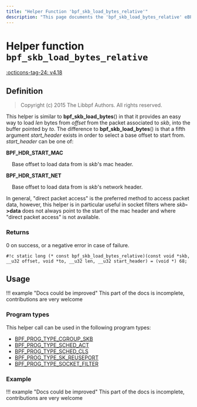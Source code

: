 ```yaml
---
title: "Helper Function 'bpf_skb_load_bytes_relative'"
description: "This page documents the 'bpf_skb_load_bytes_relative' eBPF helper function, including its defintion, usage, program types that can use it, and examples."
---
```

# Helper function `bpf_skb_load_bytes_relative`

<!-- [FEATURE_TAG](bpf_skb_load_bytes_relative) -->
[:octicons-tag-24: v4.18](https://github.com/torvalds/linux/commit/4e1ec56cdc59746943b2acfab3c171b930187bbe)
<!-- [/FEATURE_TAG] -->

## Definition

> Copyright (c) 2015 The Libbpf Authors. All rights reserved.


<!-- [HELPER_FUNC_DEF] -->
This helper is similar to **bpf_skb_load_bytes**() in that it provides an easy way to load _len_ bytes from _offset_ from the packet associated to _skb_, into the buffer pointed by _to_. The difference to **bpf_skb_load_bytes**() is that a fifth argument _start_header_ exists in order to select a base offset to start from. _start_header_ can be one of:

**BPF_HDR_START_MAC**

&nbsp;&nbsp;&nbsp;&nbsp;Base offset to load data from is _skb_'s mac header.

**BPF_HDR_START_NET**

&nbsp;&nbsp;&nbsp;&nbsp;Base offset to load data from is _skb_'s network header.

In general, "direct packet access" is the preferred method to access packet data, however, this helper is in particular useful in socket filters where _skb_**->data** does not always point to the start of the mac header and where "direct packet access" is not available.

### Returns

0 on success, or a negative error in case of failure.

`#!c static long (* const bpf_skb_load_bytes_relative)(const void *skb, __u32 offset, void *to, __u32 len, __u32 start_header) = (void *) 68;`
<!-- [/HELPER_FUNC_DEF] -->

## Usage

!!! example "Docs could be improved"
    This part of the docs is incomplete, contributions are very welcome

### Program types

This helper call can be used in the following program types:

<!-- DO NOT EDIT MANUALLY -->
<!-- [HELPER_FUNC_PROG_REF] -->
 * [BPF_PROG_TYPE_CGROUP_SKB](../program-type/BPF_PROG_TYPE_CGROUP_SKB.md)
 * [BPF_PROG_TYPE_SCHED_ACT](../program-type/BPF_PROG_TYPE_SCHED_ACT.md)
 * [BPF_PROG_TYPE_SCHED_CLS](../program-type/BPF_PROG_TYPE_SCHED_CLS.md)
 * [BPF_PROG_TYPE_SK_REUSEPORT](../program-type/BPF_PROG_TYPE_SK_REUSEPORT.md)
 * [BPF_PROG_TYPE_SOCKET_FILTER](../program-type/BPF_PROG_TYPE_SOCKET_FILTER.md)
<!-- [/HELPER_FUNC_PROG_REF] -->

### Example

!!! example "Docs could be improved"
    This part of the docs is incomplete, contributions are very welcome
